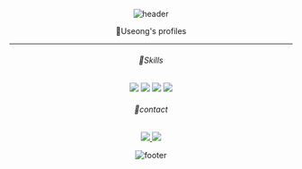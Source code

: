 <div align = "center">

![header](https://capsule-render.vercel.app/api?type=waving&&color=gradient&height=100&section=header&fontSize=90)

🐒Useong's  profiles

--------------------



###### 📖Skills

<img src="https://img.shields.io/badge/Java-007396?style=for-the-badge&logo=Java&logoColor=white"> <img src="https://img.shields.io/badge/JavaScript-F7DF1E?style=for-the-badge&logo=JavaScript&logoColor=white"> <img src="https://img.shields.io/badge/Oracle-F80000?style=for-the-badge&logo=Oracle&logoColor=white"> <img src="https://img.shields.io/badge/Spring-6DB33F?style=for-the-badge&logo=Spring&logoColor=white">

###### 📱contact
<a href="https://www.instagram.com/u_seong__/">
    <img src="https://img.shields.io/badge/Instagram-E4405F?style=for-the-badge&logo=Instagram&logoColor=white">
</a> <img src="https://img.shields.io/badge/dntjd4562@gmail.com-EA4335?style=for-the-badge&logo=Gmail&logoColor=white">




![footer](https://capsule-render.vercel.app/api?type=waving&&color=gradient&height=100&section=footer&fontSize=90)
</div>
